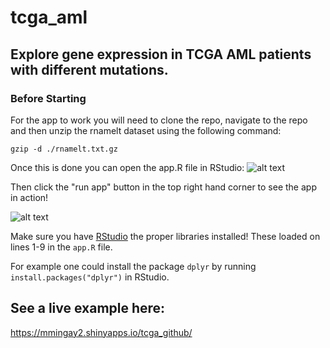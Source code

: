 # tcga_aml
## Explore gene expression in TCGA AML patients with different mutations.

### Before Starting

For the app to work you will need to clone the repo, navigate to the repo and then unzip the rnamelt dataset using the following command:

`gzip -d ./rnamelt.txt.gz` 

Once this is done you can open the app.R file in RStudio:
![alt text](https://github.com/mmingay2/tcga_aml/img/openfile.png "Open File")

Then click the "run app" button in the top right hand corner to see the app in action!

![alt text](https://github.com/mmingay2/tcga_aml/img/runapp.png "Run App")

Make sure you have [RStudio](https://rstudio.com/products/rstudio/download/) the proper libraries installed! These loaded on lines 1-9 in the `app.R` file. 

For example one could install the package `dplyr` by running `install.packages("dplyr")` in RStudio.

## See a live example here:

https://mmingay2.shinyapps.io/tcga_github/

